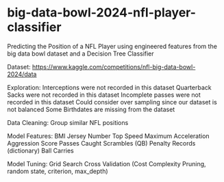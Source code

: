 # big-data-bowl-2024-nfl-player-classifier
Predicting the Position of a NFL Player using engineered features from the big data bowl dataset and a Decision Tree Classifier

Dataset: https://www.kaggle.com/competitions/nfl-big-data-bowl-2024/data

Exploration:
Interceptions were not recorded in this dataset
Quarterback Sacks were not recorded in this dataset
Incomplete passes were not recorded in this dataset
Could consider over sampling since our dataset is not balanced
Some Birthdates are missing from the dataset

Data Cleaning:
Group similar NFL positions

Model Features:
BMI
Jersey Number
Top Speed
Maximum Acceleration
Aggression Score
Passes Caught
Scrambles (QB)
Penalty Records (dictionary)
Ball Carries

Model Tuning:
Grid Search Cross Validation (Cost Complexity Pruning, random state, criterion, max_depth)